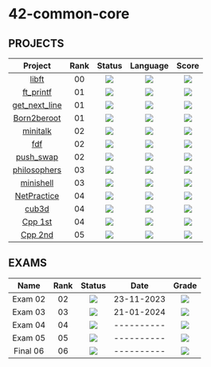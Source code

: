 # 42-common-core

<!--

<p align="center">
   <img src="CAPA EM FALTA">
</p>

<p align="center">
</p>



## ABOUT ?
-->

## PROJECTS
<div align="center">

| Project | Rank | Status | Language | Score |
| :---: | :---: | :---: | :---: | :---: |
| [libft](https://github.com/luis-ffe/libft) | 00 | <img src="https://img.shields.io/badge/sucess-sucess" /> |<img src="https://img.shields.io/github/languages/top/luis-ffe/libft" /> | <img src="https://img.shields.io/badge/125%20%2F%20100%20%E2%98%85-success" /> |
| [ft_printf](https://github.com/luis-ffe/ft_printf) | 01 | <img src="https://img.shields.io/badge/sucess-sucess" /> |<img src="https://img.shields.io/github/languages/top/luis-ffe/ft_printf" /> | <img src="https://img.shields.io/badge/100%20%2F%20100%20%E2%98%85-success" /> |
| [get_next_line](https://github.com/luis-ffe/get_next_line) | 01 | <img src="https://img.shields.io/badge/sucess-sucess" /> |<img src="https://img.shields.io/github/languages/top/luis-ffe/get_next_line" /> | <img src="https://img.shields.io/badge/125%20%2F%20100%20%E2%98%85-success" /> |
| [Born2beroot](https://github.com/luis-ffe/Born2beroot) | 01 | <img src="https://img.shields.io/badge/sucess-sucess" /> |<img src="https://img.shields.io/github/languages/top/luis-ffe/Born2beroot" /> | <img src="https://img.shields.io/badge/100%20%2F%20100%20%E2%98%85-success" /> |
| [minitalk](https://github.com/luis-ffe/minitalk) | 02 | <img src="https://img.shields.io/badge/sucess-sucess" /> |<img src="https://img.shields.io/github/languages/top/luis-ffe/minitalk" /> | <img src="https://img.shields.io/badge/125%20%2F%20100%20%E2%98%85-success" /> |
| [fdf](https://github.com/luis-ffe/fdf) | 02 | <img src="https://img.shields.io/badge/sucess-sucess" /> |<img src="https://img.shields.io/github/languages/top/luis-ffe/fdf" /> | <img src="https://img.shields.io/badge/125%20%2F%20100%20%E2%98%85-success" /> |
| [push_swap](https://github.com/luis-ffe/push_swap) | 02 | <img src="https://img.shields.io/badge/sucess-sucess" /> |<img src="https://img.shields.io/github/languages/top/luis-ffe/push_swap" /> | <img src="https://img.shields.io/badge/125%20%2F%20100%20%E2%98%85-success" /> |
| [philosophers](https://github.com/luis-ffe/philosophers) | 03 | <img src="https://img.shields.io/badge/sucess-sucess" /> |<img src="https://img.shields.io/github/languages/top/luis-ffe/philosophers" /> | <img src="https://img.shields.io/badge/125%20%2F%20100%20%E2%98%85-success" /> |
| [minishell](https://github.com/luis-ffe/philosophers) | 03 | <img src="https://img.shields.io/badge/sucess-sucess" /> |<img src="https://img.shields.io/github/languages/top/luis-ffe/minishell" /> | <img src="https://img.shields.io/badge/125%20%2F%20100%20%E2%98%85-success" /> |
| [NetPractice](https://github.com/luis-ffe/NetPractice) | 04 | <img src="https://img.shields.io/badge/sucess-sucess" /> |<img src="https://img.shields.io/github/languages/top/luis-ffe/NetPractice" /> | <img src="https://img.shields.io/badge/100%20%2F%20100%20%E2%98%85-success" /> |
| [cub3d](https://github.com/luis-ffe/cub3d) | 04 | <img src="https://img.shields.io/badge/Not_yet-gray" /> |<img src="https://img.shields.io/github/languages/top/luis-ffe/cub3d" /> | <img src="https://img.shields.io/badge/0%20%2F%20100-gray" /> |
| [Cpp 1st](https://github.com/luis-ffe/Cpp) | 04 | <img src="https://img.shields.io/badge/Not_yet-gray" /> |<img src="https://img.shields.io/github/languages/top/luis-ffe/Cpp" /> | <img src="https://img.shields.io/badge/0%20%2F%20100-gray" /> |
| [Cpp 2nd](https://github.com/luis-ffe/Cpps) | 05 | <img src="https://img.shields.io/badge/Not_yet-gray" /> |<img src="https://img.shields.io/github/languages/top/luis-ffe/Cpps" /> | <img src="https://img.shields.io/badge/0%20%2F%20100-gray" /> |

</div>


## EXAMS

<div align="center">

| Name | Rank | Status | Date | Grade |
| :---: | :---: | :---: | :---: | :---: |
| Exam 02 | 02 | <img src="https://img.shields.io/badge/sucess-sucess" /> | 23-11-2023 | <img src="https://img.shields.io/badge/100%20%2F%20100%20%E2%98%85-success" /> |
| Exam 03 | 03 | <img src="https://img.shields.io/badge/sucess-sucess" /> | 21-01-2024 | <img src="https://img.shields.io/badge/100%20%2F%20100%20%E2%98%85-success" /> |
| Exam 04 | 04 | <img src="https://img.shields.io/badge/Not_yet-gray" /> | ---------- | <img src="https://img.shields.io/badge/0%20%2F%20100-gray" /> |
| Exam 05 | 05 | <img src="https://img.shields.io/badge/Not_yet-gray" /> | ---------- | <img src="https://img.shields.io/badge/0%20%2F%20100-gray" /> |
| Final 06 | 06 | <img src="https://img.shields.io/badge/Not_yet-gray" /> | ---------- | <img src="https://img.shields.io/badge/0%20%2F%20100-gray" /> |

<!--
"https://img.shields.io/github/last-commit/luis-ffe/ft_printf"
src="https://img.shields.io/badge/sucess-sucess"
"https://img.shields.io/badge/0%20%2F%20100-gray"
-->

</div>


